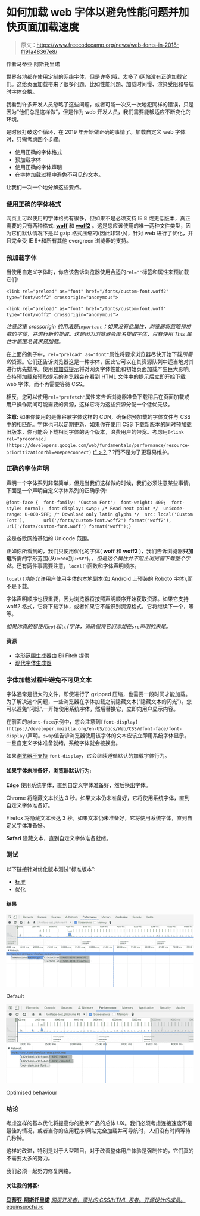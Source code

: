 # 如何加载 web 字体以避免性能问题并加快页面加载速度

> 原文：<https://www.freecodecamp.org/news/web-fonts-in-2018-f191a48367e8/>

作者马蒂亚·阿斯托里诺

世界各地都在使用定制的网络字体，但是许多(哦，太多了)网站没有正确加载它们。这给页面加载带来了很多问题，比如性能问题、加载时间慢、渲染受阻和导航时字体交换。

我看到许多开发人员忽略了这些问题，或者可能一次又一次地犯同样的错误，只是因为“他们总是这样做”，但是作为 web 开发人员，我们需要能够适应不断变化的环境。

是时候打破这个循环，在 2019 年开始做正确的事情了。加载自定义 web 字体时，只需考虑四个步骤:

*   使用正确的字体格式
*   预加载字体
*   使用正确的字体声明
*   在字体加载过程中避免不可见的文本。

让我们一次一个地分解这些要点。

### 使用正确的字体格式

网页上可以使用的字体格式有很多，但如果不是必须支持 IE 8 或更低版本，真正需要的只有两种格式: [**woff**](https://caniuse.com/#search=woff) 和 [**woff2**](https://caniuse.com/#search=woff2) 。这是您应该使用的唯一两种文件类型，因为它们默认情况下是以 gzip 格式压缩的(因此非常小)，针对 web 进行了优化，并且完全受 IE 9+和所有其他 evergreen 浏览器的支持。

### 预加载字体

当使用自定义字体时，你应该告诉浏览器使用合适的`rel=""`标签和属性来预加载它们:

```
<link rel="preload" as="font" href="/fonts/custom-font.woff2" type="font/woff2" crossorigin="anonymous">
```

```
<link rel="preload" as="font" href="/fonts/custom-font.woff" type="font/woff2" crossorigin="anonymous">
```

*注意这里 crossorigin 的用法是`important`；如果没有此属性，浏览器将忽略预加载的字体，并进行新的提取。这是因为浏览器会匿名提取字体，只有使用 This 属性才能匿名请求预加载。*

在上面的例子中，`rel="preload" as="font"`属性将要求浏览器尽快开始下载*所需的*资源。它们还告诉浏览器这是一种字体，因此它可以在其资源队列中适当地对其进行优先排序。使用[预加载提示](https://developers.google.com/web/fundamentals/performance/resource-prioritization?hl=en#preload)将对网页字体性能和初始页面加载产生巨大影响。支持预加载和预取提示的浏览器会在看到 HTML 文件中的提示后立即开始下载 web 字体，而不再需要等待 CSS。

相反，您可以使用`rel="prefetch"`属性来告诉浏览器准备下载稍后在页面加载或用户操作期间可能需要的资源，这样它将为这些资源分配一个低优先级。

**注意:**
如果你使用的是像谷歌字体这样的 CDN，确保你预加载的字体文件与 CSS 中的相匹配。字体也可以定期更新，如果你在使用 CSS 下载新版本的同时预加载旧版本，你可能会下载相同字体的两个版本，浪费用户的带宽。考虑用`[<link rel="preconnec](https://developers.google.com/web/fundamentals/performance/resource-prioritization?hl=en#preconnect)` [t" >？](https://developers.google.com/web/fundamentals/performance/resource-prioritization?hl=en#preconnect)？‍?而不是为了更容易维护。

### 正确的字体声明

声明一个字体系列非常简单，但是当我们这样做的时候，我们必须注意某些事情。下面是一个声明自定义字体系列的正确示例:

```
@font-face {  font-family: 'Custom Font';  font-weight: 400;  font-style: normal;  font-display: swap; /* Read next point */  unicode-range: U+000-5FF; /* Download only latin glyphs */  src: local('Custom Font'),       url('/fonts/custom-font.woff2') format('woff2'),        url('/fonts/custom-font.woff') format('woff');}
```

这是谷歌网络基础的 Unicode 范围。

正如你所看到的，我们只使用优化的字体( **woff** 和 **woff2** )，我们告诉浏览器**只加载**所需的字形范围(从`U+000`到`U+5FF`)，*，但是这个属性并不阻止浏览器下载整个字体*。还有两件事需要注意，`local()`函数和字体声明顺序。

`local()`功能允许用户使用字体的本地副本(如 Android 上预装的 Roboto 字体),而不是下载。

字体声明顺序也很重要，因为浏览器将按照声明顺序开始获取资源。如果它支持 woff2 格式，它将下载字体，或者如果它不能识别资源格式，它将继续下一个，等等。

*如果你真的想使用`eot`和`ttf`字体，请确保将它们添加在`src`声明的末尾。*

#### 资源

*   [字形范围生成器](https://codepen.io/elifitch/pen/Ljqway)由 Eli Fitch 提供
*   [现代字体生成器](https://transfonter.org/)

### 字体加载过程中避免不可见文本

字体通常是很大的文件，即使进行了 gzipped 压缩，也需要一段时间才能加载。为了解决这个问题，一些浏览器在字体加载之前隐藏文本(“隐藏文本的闪光”)。您可以避免“闪烁”,一开始使用系统字体，然后替换它，立即向用户显示内容。

在前面的`@font-face`示例中，您会注意到`[font-display](https://developer.mozilla.org/en-US/docs/Web/CSS/@font-face/font-display)`声明。`swap`值告诉浏览器使用该字体的文本应该立即用系统字体显示。一旦自定义字体准备就绪，系统字体就会被换出。

如果[浏览器不支持](https://caniuse.com/#search=font-display) `font-display`，它会继续遵循默认的加载字体行为。

#### 如果字体未准备好，浏览器默认行为:

**Edge** 使用系统字体，直到自定义字体准备好，然后换出字体。

Chrome 将隐藏文本长达 3 秒。如果文本仍未准备好，它将使用系统字体，直到自定义字体准备好。

Firefox 将隐藏文本长达 3 秒。如果文本仍未准备好，它将使用系统字体，直到自定义字体准备好。

**Safari** 隐藏文本，直到自定义字体准备就绪。

### 测试

以下链接针对优化版本测试“标准版本”:

*   [标准](https://fontface-test.glitch.me/)
*   [优化](https://fontface-test.glitch.me/index-cool.html)

#### 结果

![euk7ucbqKnVVEECqr4GKBbM4XilA8ptLejyl](img/eeed1634f676935ce6ec065be2a07748.png)

Default

![kJGcfnbRkXKJc5M350DpjuegmAuQxdIKHkly](img/2a02005ce02c455881e06f86c0c960c8.png)

Optimised behaviour

### 结论

考虑这样的基本优化将提高你的数字产品的总体 UX。我们必须考虑连接速度不是最佳的情况，或者当你的应用程序/网站完全加载并可导航时，人们没有时间等待几秒钟。

这样的改进，特别是对于大型项目，对于改善整体用户体验是强制性的，它们真的不需要太多的努力。

我们必须一起努力修复网络。

#### 关注我的博客:

[**马蒂亚·阿斯托里诺**](https://equinsuocha.io/)
[*网页开发者，蒙扎的 CSS/HTML 忍者。开源设计的成员。* equinsuocha.io](https://equinsuocha.io/)